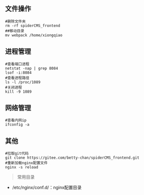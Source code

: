 ## 文件操作
```shell
#删除文件夹
rm -rf spiderCMS_frontend
##移动目录
mv webpack /home/xiongqiao
```

## 进程管理
```shell
#查看端口进程
netstat -nap | grep 8084
lsof -i:8084
#查看进程路径
ls -l /proc/1089
#关闭进程
kill -9 1089
```

## 网络管理
```shell
#查看内网ip
ifconfig -a
```

## 其他
```shell
#拉取git代码
git clone https://gitee.com/betty-chan/spiderCMS_frontend.git
#重新加载nginx配置文件
nginx -s reload
```
> 常用目录
- /etc/nginx/conf.d/：nginx配置目录